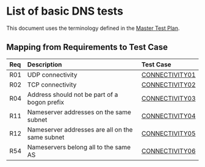 # List of basic DNS tests

This document uses the terminology defined in the [Master Test Plan](../Master%20Test%20Plan.md).

## Mapping from Requirements to Test Case

|Req| Description                                    | Test Case                         |
|:--|:-----------------------------------------------|:----------------------------------|
|R01|UDP connectivity                                |[CONNECTIVITY01](connectivity01.md)|
|R02|TCP connectivity                                |[CONNECTIVITY02](connectivity02.md)|
|R04|Address should not be part of a bogon prefix    |[CONNECTIVITY03](connectivity03.md)|
|R11|Nameserver addresses on the same subnet         |[CONNECTIVITY04](connectivity04.md)|
|R12|Nameserver addresses are all on the same subnet |[CONNECTIVITY05](connectivity05.md)|
|R54|Nameservers belong all to the same AS           |[CONNECTIVITY06](connectivity06.md)|
